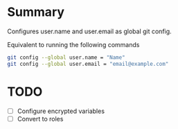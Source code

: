 # Summary
Configures user.name and user.email as global git config.

Equivalent to running the following commands

```sh
git config --global user.name = "Name"
git config --global user.email = "email@example.com"
```

# TODO
- [ ] Configure encrypted variables
- [ ] Convert to roles
